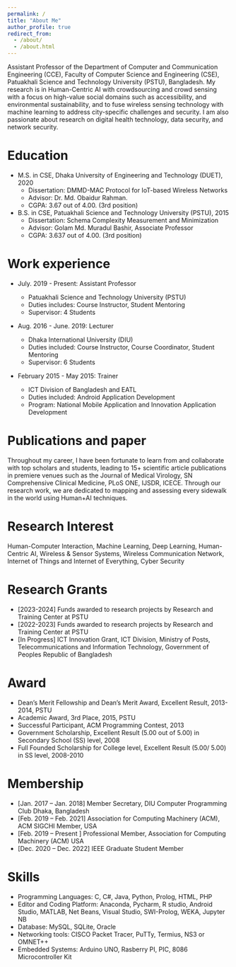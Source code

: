 ```yaml
---
permalink: /
title: "About Me"
author_profile: true
redirect_from: 
  - /about/
  - /about.html
---
```


Assistant Professor of the Department of Computer and Communication Engineering (CCE), Faculty of Computer Science and Engineering (CSE), Patuakhali Science and Technology University (PSTU), Bangladesh. My research is in Human-Centric AI with crowdsourcing and crowd sensing with a focus on high-value social domains such as accessibility, and environmental sustainability, and to fuse wireless sensing technology with machine learning to address city-specific challenges and security. I am also passionate about research on digital health technology, data security, and network security. 

Education
======
* M.S. in CSE, Dhaka University of Engineering and Technology (DUET), 2020
  * Dissertation: DMMD-MAC Protocol for IoT-based Wireless Networks 
  * Advisor: Dr. Md. Obaidur Rahman.
  * CGPA: 3.67 out of 4.00. (3rd position)
* B.S. in CSE, Patuakhali Science and Technology University (PSTU), 2015
  * Dissertation: Schema Complexity Measurement and Minimization 
  * Advisor: Golam Md. Muradul Bashir, Associate Professor
  * CGPA: 3.637 out of 4.00. (3rd position)

Work experience
======
* July. 2019 - Present: Assistant Professor
  * Patuakhali Science and Technology University (PSTU)
  * Duties includes: Course Instructor, Student Mentoring
  * Supervisor: 4 Students

* Aug. 2016 - June. 2019: Lecturer
  * Dhaka International University (DIU)
  * Duties included: Course Instructor, Course Coordinator, Student Mentoring
  * Supervisor: 6 Students

* February 2015 - May 2015: Trainer
  * ICT Division of Bangladesh and EATL
  * Duties included: Android Application Development
  * Program: National Mobile Application and Innovation Application Development 
  
Publications and paper
======
Throughout my career, I have been fortunate to learn from and collaborate with top scholars and students, leading to 15+ scientific article publications in premiere venues such as the Journal of Medical Virology, SN Comprehensive Clinical Medicine, PLoS ONE, IJSDR, ICECE. Through our research work, we are dedicated to mapping and assessing every sidewalk in the world using Human+AI techniques.

Research Interest 
=====
Human-Computer Interaction, Machine Learning, Deep Learning, Human-Centric AI, Wireless & Sensor Systems,
Wireless Communication Network, Internet of Things and Internet of Everything, Cyber Security

Research Grants
=====
* [2023-2024] Funds awarded to research projects by Research and Training Center at PSTU
* [2022-2023] Funds awarded to research projects by Research and Training Center at PSTU
* [In Progress] ICT Innovation Grant, ICT Division, Ministry of Posts, Telecommunications and Information Technology, Government of Peoples Republic of Bangladesh

Award
=====
* Dean’s Merit Fellowship and Dean’s Merit Award, Excellent Result, 2013-2014, PSTU
* Academic Award, 3rd Place, 2015, PSTU
* Successful Participant, ACM Programming Contest, 2013
* Government Scholarship, Excellent Result (5.00 out of 5.00) in Secondary School (SS) level, 2008
* Full Founded Scholarship for College level, Excellent Result (5.00/ 5.00) in SS level, 2008-2010

Membership
=====
* [Jan. 2017 – Jan. 2018] Member Secretary, DIU Computer Programming Club Dhaka, Bangladesh
* [Feb. 2019 – Feb. 2021] Association for Computing Machinery (ACM), ACM SIGCHI Member, USA
* [Feb. 2019 – Present ] Professional Member, Association for Computing Machinery (ACM) USA
* [Dec. 2020 – Dec. 2022] IEEE Graduate Student Member

Skills
======
* Programming Languages: C, C#, Java, Python, Prolog, HTML, PHP
* Editor and Coding Platform: Anaconda, Pycharm, R studio, Android Studio, MATLAB, Net Beans, Visual Studio,
                              SWI-Prolog, WEKA, Jupyter NB
* Database: MySQL, SQLite, Oracle
* Networking tools: CISCO Packet Tracer, PuTTy, Termius, NS3 or OMNET++
* Embedded Systems: Arduino UNO, Rasberry PI, PIC, 8086 Microcontroller Kit
